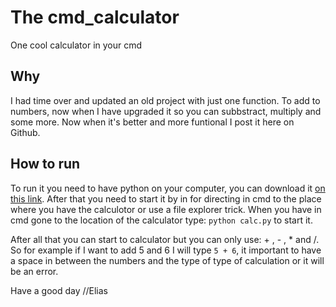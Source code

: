 # The cmd_calculator
One cool calculator in your cmd

## Why
I had time over and updated an old project with just one function. To add to numbers, now when I have upgraded it so you can subbstract, multiply and some more. Now when it's better and more funtional I post it here on Github.

## How to run    
To run it you need to have python on your computer, you can download it [on this link](https://www.python.org/downloads/). After that you need to start it by in for directing in cmd to the place where you have the calculotor or use a file explorer trick. When you have in cmd gone to the location of the calculator type: `python calc.py` to start it.

After all that you can start to calculator but you can only use: + , - , * and /. So for example if I want to add 5 and 6 I will type `5 + 6`, it important to have a space in between the numbers and the type of type of calculation or it will be an error.

Have a good day
//Elias